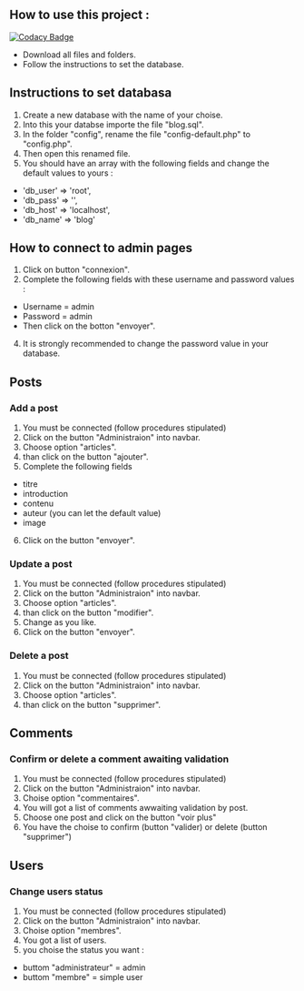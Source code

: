 ## How to use this project :

[![Codacy Badge](https://api.codacy.com/project/badge/Grade/5fb249ced7a146468a63ce94bb9d9b43)](https://app.codacy.com/app/ludovicjj/blog_oc?utm_source=github.com&utm_medium=referral&utm_content=ludovicjj/blog_oc&utm_campaign=Badge_Grade_Dashboard)

- Download all files and folders.
- Follow the instructions to set the database.

## Instructions to set databasa

1. Create a new database with the name of your choise.
2. Into this your databse importe the file "blog.sql".
3. In the folder "config", rename the file "config-default.php" to "config.php".
4. Then open this renamed file.
5. You should have an array with the following fields and change the default values to yours  :
	
 - 'db_user' => 'root',
 - 'db_pass' => '',
 - 'db_host' => 'localhost',
 - 'db_name' => 'blog'

## How to connect to admin pages

1. Click on button "connexion".
2. Complete the following fields with these username and password values :
 - Username = admin
 - Password = admin
 - Then click on the botton "envoyer".
4. It is strongly recommended to change the password value in your database.

## Posts

### Add a post

1. You must be connected (follow procedures stipulated)
2. Click on the button "Administraion" into navbar.
3. Choose option "articles".
4. than click on the button "ajouter".
5. Complete the following fields
 - titre
 - introduction
 - contenu
 - auteur (you can let the default value)
 - image
6. Click on the button "envoyer".

### Update a post

1. You must be connected (follow procedures stipulated)
2. Click on the button "Administraion" into navbar.
3. Choose option "articles".
4. than click on the button "modifier".
5. Change as you like.
6. Click on the button "envoyer".

### Delete a post

1. You must be connected (follow procedures stipulated)
2. Click on the button "Administraion" into navbar.
3. Choose option "articles".
4. than click on the button "supprimer".

## Comments

### Confirm or delete a comment awaiting validation

1. You must be connected (follow procedures stipulated)
2. Click on the button "Administraion" into navbar.
3. Choise option "commentaires".
4. You will got a list of comments awwaiting validation by post.
5. Choose one post and click on the button "voir plus"
6. You have the choise to confirm (button "valider) or delete (button "supprimer")

## Users

### Change users status

1. You must be connected (follow procedures stipulated)
2. Click on the button "Administraion" into navbar.
3. Choise option "membres".
4. You got a list of users.
5. you choise the status you want :
 - buttom "administrateur" = admin
 - buttom "membre" = simple user
